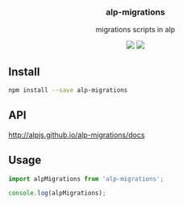 <h3 align="center">
  alp-migrations
</h3>

<p align="center">
  migrations scripts in alp
</p>

<p align="center">
  <a href="https://npmjs.org/package/alp-migrations"><img src="https://img.shields.io/npm/v/alp-migrations.svg?style=flat-square"></a>
  <a href="https://david-dm.org/christophehurpeau/alp?path=packages/alp-migrations"><img src="https://david-dm.org/christophehurpeau/alp?path=packages/alp-migrations.svg?style=flat-square"></a>
</p>

## Install

```sh
npm install --save alp-migrations
```

## API

http://alpjs.github.io/alp-migrations/docs

## Usage

```js
import alpMigrations from 'alp-migrations';

console.log(alpMigrations);
```

